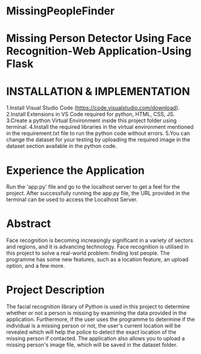 # MissingPeopleFinder



# Missing Person Detector Using Face Recognition-Web Application-Using Flask

# INSTALLATION & IMPLEMENTATION
1.Install Visual Studio Code (https://code.visualstudio.com/download).
2.Install Extensions in VS Code required for python, HTML, CSS, JS.
3.Create a python Virtual Environment inside this project folder using terminal.
4.Install the required libraries in the virtual environment mentioned in the requirement.txt file  to run the python code without errors.
5.You can change the dataset for your testing by uploading the required image in the dataset section available in the python code.

# Experience the Application

Run the 'app.py' file and go to the localhost server to get a feel for the project. 
After successfully running the app.py file, the URL provided in the terminal can be used to access the Localhost Server.


# Abstract

Face recognition is becoming increasingly significant in a variety of sectors and regions, and it is advancing technology. Face recognition is utilised in this project  to solve a real-world problem: finding lost people. 
The programme has some new features, such as a location feature, an upload option, and a few more.


# Project Description
The facial recognition library of Python is used in this project to determine whether or not a person is missing by examining the data provided in the application. 
Furthermore, if the user uses the programme to determine if the individual is a missing person or not, the user's current location will be revealed which will help the police to detect the exact location of the missing person if contacted. The application also allows you to upload a missing person's image file, which will be saved in the dataset folder.

